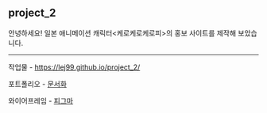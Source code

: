 ## project_2
안녕하세요! 일본 애니메이션 캐릭터<케로케로케로피>의 홍보 사이트를 제작해 보았습니다.

---
작업물 - https://lej99.github.io/project_2/

포트폴리오 - [문서화](https://www.canva.com/design/DAFVdDPlqbc/glGklMSEk2EQQWoQL5ztzg/view?utm_content=DAFVdDPlqbc&utm_campaign=designshare&utm_medium=link&utm_source=publishsharelink)

와이어프레임 - [피그마](https://www.figma.com/file/7ySXDI9zGNW6gxyOs9BcrV/PROJECT2?node-id=0%3A1&t=Ty9b1RO85qiMQeqf-1)

